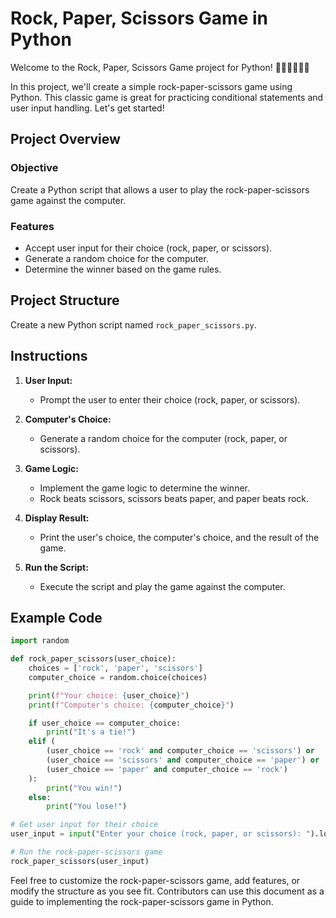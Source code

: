 # Rock, Paper, Scissors Game in Python

Welcome to the Rock, Paper, Scissors Game project for Python! ✊🏻✋🏻✌🏻

In this project, we'll create a simple rock-paper-scissors game using Python. This classic game is great for practicing conditional statements and user input handling. Let's get started!

## Project Overview

### Objective

Create a Python script that allows a user to play the rock-paper-scissors game against the computer.

### Features

- Accept user input for their choice (rock, paper, or scissors).
- Generate a random choice for the computer.
- Determine the winner based on the game rules.

## Project Structure

Create a new Python script named `rock_paper_scissors.py`.

## Instructions

1. **User Input:**
   - Prompt the user to enter their choice (rock, paper, or scissors).

2. **Computer's Choice:**
   - Generate a random choice for the computer (rock, paper, or scissors).

3. **Game Logic:**
   - Implement the game logic to determine the winner.
   - Rock beats scissors, scissors beats paper, and paper beats rock.

4. **Display Result:**
   - Print the user's choice, the computer's choice, and the result of the game.

5. **Run the Script:**
   - Execute the script and play the game against the computer.

## Example Code

```python
import random

def rock_paper_scissors(user_choice):
    choices = ['rock', 'paper', 'scissors']
    computer_choice = random.choice(choices)

    print(f"Your choice: {user_choice}")
    print(f"Computer's choice: {computer_choice}")

    if user_choice == computer_choice:
        print("It's a tie!")
    elif (
        (user_choice == 'rock' and computer_choice == 'scissors') or
        (user_choice == 'scissors' and computer_choice == 'paper') or
        (user_choice == 'paper' and computer_choice == 'rock')
    ):
        print("You win!")
    else:
        print("You lose!")

# Get user input for their choice
user_input = input("Enter your choice (rock, paper, or scissors): ").lower()

# Run the rock-paper-scissors game
rock_paper_scissors(user_input)
```

Feel free to customize the rock-paper-scissors game, add features, or modify the structure as you see fit. Contributors can use this document as a guide to implementing the rock-paper-scissors game in Python.
